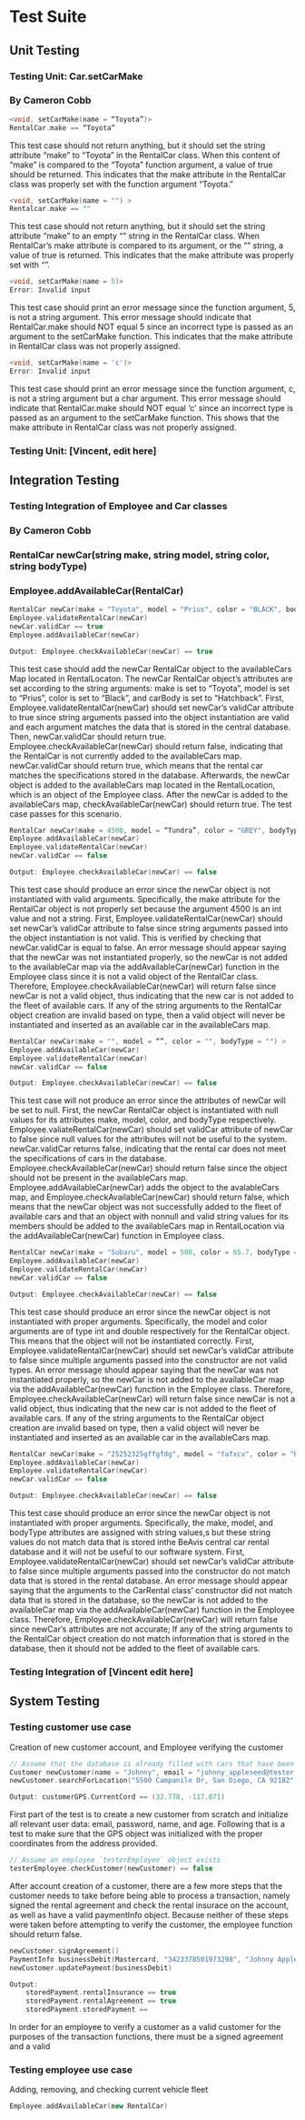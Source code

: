 # Test Suite
## Unit Testing
### Testing Unit: Car.setCarMake
### By Cameron Cobb
```c++
<void, setCarMake(name = “Toyota”)>
RentalCar.make == “Toyota”
```

This test case should not return anything, but it should set the string attribute “make” to “Toyota” in the RentalCar class. When this content of “make” is compared to the “Toyota” function argument, a value of true should be returned. This indicates that the make attribute in the RentalCar class was properly set with the function argument  “Toyota.”

```c++
<void, setCarMake(name = "") >
Rentalcar.make == ""
```

This test case should not return anything, but it should set the string attribute “make” to an empty “” string in the RentalCar class. When RentalCar’s make attribute is compared to its argument, or the “” string, a value of true is returned. This indicates that the make attribute was properly set with “”.

```c++
<void, setCarMake(name = 5)>
Error: Invalid input
```

This test case should print an error message since the function argument, 5, is not a string argument. This error message should indicate that RentalCar.make should NOT equal 5 since an incorrect type is passed as an argument to the setCarMake function. This indicates that the make attribute in RentalCar class was not properly assigned.

```c++
<void, setCarMake(name = 'c')>
Error: Invalid input
```

This test case should print an error message since the function argument, c, is not a string argument but a char argument. This error message should indicate that RentalCar.make should NOT equal ‘c’ since an incorrect type is passed as an argument to the setCarMake function. This shows that the make attribute in RentalCar class was not properly assigned.

### Testing Unit: [Vincent, edit here]

## Integration Testing
### Testing Integration of Employee and Car classes
### By Cameron Cobb

### RentalCar newCar(string make, string model, string color, string bodyType)
### Employee.addAvailableCar(RentalCar)

```c++
RentalCar newCar(make = "Toyota", model = "Prius", color = "BLACK", bodyType = "HATCHBACK")
Employee.validateRentalCar(newCar)
newCar.validCar == true
Employee.addAvailableCar(newCar)

Output: Employee.checkAvailableCar(newCar) == true
```

This test case should add the newCar RentalCar object to the availableCars Map located in RentalLocaton. The newCar RentalCar object’s attributes are set according to the string arguments: make is set to “Toyota”, model is set to “Prius”, color is set to “Black”, and carBody is set to “Hatchback”. First, Employee.validateRentalCar(newCar) should set newCar’s validCar attribute to true since string arguments passed into the object instantiation are valid and each argument matches the data that is stored in the central database. Then, newCar.validCar should return true. Employee.checkAvailableCar(newCar) should return false, indicating that the RentalCar is not currently added to the availableCars map.  newCar.validCar should return true, which means that the rental car matches the specifications stored in the database. Afterwards, the newCar object is added to the availableCars map located in the RentalLocation, which is an object of the Employee class. After the newCar is added to the availableCars map, checkAvailableCar(newCar) should return true. The test case passes for this scenario.


```c++
RentalCar newCar(make = 4500, model = “Tundra”, color = "GREY", bodyType = "TRUCK")
Employee.addAvailableCar(newCar)
Employee.validateRentalCar(newCar)
newCar.validCar == false 

Output: Employee.checkAvailableCar(newCar) == false
```

This test case should produce an error since the newCar object is not instantiated with valid arguments. Specifically, the make attribute for the RentalCar object is not properly set because the argument 4500 is an int value and not a string.  First, Employee.validateRentalCar(newCar) should set newCar’s validCar attribute to false since string arguments passed into the object instantiation is not valid. This is verified by checking that newCar.validCar is equal to false. An error message should appear saying that the newCar was not instantiated properly, so the newCar is not added to the availableCar map via the addAvailableCar(newCar) function in the Employee class since it is not a valid object of the RentalCar class. Therefore, Employee.checkAvailableCar(newCar) will return false since newCar is not a valid object, thus indicating that the new car is not added to the fleet of available cars. If any of the string arguments to the RentalCar object creation are invalid based on type, then a valid object will never be instantiated and inserted as an available car in the availableCars map.

```c++
RentalCar newCar(make = "", model = “”, color = "", bodyType = "") >
Employee.addAvailableCar(newCar)
Employee.validateRentalCar(newCar)
newCar.validCar == false 

Output: Employee.checkAvailableCar(newCar) == false
```

This test case will not produce an error since the attributes of newCar will be set to null. First, the newCar RentalCar object is instantiated with null values for its attributes make, model, color, and bodyType respectively. Employee.valiateRentalCar(newCar) should set validCar attribute of newCar to false since null values for the attributes will not be useful to the system. newCar.validCar returns false, indicating that the rental car does not meet the specifications of cars in the database. Employee.checkAvailableCar(newCar) should return false since the object should not be present in the availableCars<RentalCar> map. Employee.addAvailableCar(newCar) adds the object to the avalableCars<RentalCar> map, and Employee.checkAvailableCar(newCar) should return false, which means that the newCar object was not successfully added to the fleet of available cars and that an object with nonnull and valid string values for its members should be added to the availableCars<RentalCar> map in RentalLocation via the addAvailableCar(newCar) function in Employee class.

```c++
RentalCar newCar(make = "Subaru", model = 500, color = 65.7, bodyType = "SEDAN")
Employee.addAvailableCar(newCar)
Employee.validateRentalCar(newCar)
newCar.validCar == false 

Output: Employee.checkAvailableCar(newCar) == false
```
  
This test case should produce an error since the newCar object is not instantiated with proper arguments. Specifically, the model and color arguments are of type int and double respectively for the RentalCar object. This means that the object will not be instantiated correctly.  First, Employee.validateRentalCar(newCar) should set newCar’s validCar attribute to false since multiple arguments passed into the constructor are not valid types. An error message should appear saying that the newCar was not instantiated properly, so the newCar is not added to the availableCar map via the addAvailableCar(newCar) function in the Employee class. Therefore, Employee.checkAvailableCar(newCar) will return false since newCar is not a valid object, thus indicating that the new car is not added to the fleet of available cars. If any of the string arguments to the RentalCar object creation are invalid based on type, then a valid object will never be instantiated and inserted as an available car in the availableCars<RentalCar> map.

```c++
RentalCar newCar(make = "25252325gffgfdg", model = "fafxcv", color = "RED", bodyType = "fsftt352")
Employee.addAvailableCar(newCar)
Employee.validateRentalCar(newCar)
newCar.validCar == false 

Output: Employee.checkAvailableCar(newCar) == false
```
  
This test case should produce an error since the newCar object is not instantiated with proper arguments. Specifically, the make, model, and bodyType attributes are assigned with string values,s but these string values do not match data that is stored inthe BeAvis central car rental database and it will not be useful to our software system. First, Employee.validateRentalCar(newCar) should set newCar’s validCar attribute to false since multiple arguments passed into the constructor do not match data that is stored in the rental database. An error message should appear saying that the arguments to the CarRental class’ constructor did not match data that is stored in the database, so the newCar is not added to the availableCar map via the addAvailableCar(newCar) function in the Employee class. Therefore, Employee.checkAvailableCar(newCar) will return false since newCar’s attributes are not accurate; If any of the string arguments to the RentalCar object creation do not match information that is stored in the database, then it should not be added to the fleet of available cars.
  
### Testing Integration of [Vincent edit here]

## System Testing
### Testing customer use case
Creation of new customer account, and Employee verifying the customer
```c++
// Assume that the database is already filled with cars that have been validated
Customer newCustomer(name = "Johnny", email = "johnny_appleseed@tester.com", password = "suP3rSecR3tP@SS", age = 26)
newCustomer.searchForLocation("5500 Campanile Dr, San Diego, CA 92182")

Output: customerGPS.CurrentCord == (32.778, -117.071)
```
First part of the test is to create a new customer from scratch and initialize all relevant user data: email, password, name, and age. Following that is a test to make sure that the GPS object was initialized with the proper coordinates from the address provided.

```c++
// Assume an employee `testerEmployee` object exists
testerEmployee.checkCustomer(newCustomer) == false
```
After account creation of a customer, there are a few more steps that the customer needs to take before being able to process a transaction, namely signed the rental agreement and check the rental insurace on the account, as well as have a valid paymentInfo object. Because neither of these steps were taken before attempting to verify the customer, the employee function should return false.

```c++
newCustomer.signAgreement()
PaymentInfo businessDebit(Mastercard, "3423378501973298", "Johnny Appleseed", 123)
newCustomer.updatePayment(businessDebit)

Output: 
    storedPayment.rentalInsurance == true
    storedPayment.rentalAgreement == true
    storedPayment.storedPayment == 
```
In order for an employee to verify a customer as a valid customer for the purposes of the transaction functions, there must be a signed agreement and a valid

### Testing employee use case
Adding, removing, and checking current vehicle fleet
```c++
Employee.addAvailableCar(new RentalCar)
```

